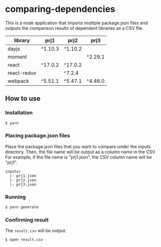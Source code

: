 # comparing-dependencies

This is a node application that imports multiple package.json files and outputs the comparison results of dependent libraries as a CSV file.

| library | prj1 | prj2 | prj3 |
| -- | -- | -- | -- |
| dayjs | ^1.10.3 | ^1.10.2 | |
| moment | | | ^2.29.1 |
| react | ^17.0.2 | ^17.0.2 | |
| react-redux | | ^7.2.4 | |
| webpack | ^5.51.1 | ^5.47.1 | ^4.46.0 |

## How to use

### Installation

```sh
$ yarn
```

### Placing package.json files

Place the package.json files that you want to compare under the inputs directory. Then, the file name will be output as a column name in the CSV.  
For example, if the file name is "prj1.json", the CSV column name will be "prj1".

```
inputs/
  |- prj1.json
  |- prj2.json
  |- prj3.json
```

### Running

```sh
$ yarn generate
```

### Confirming result

The `result.csv` will be output.

```sh
$ open result.csv
```
